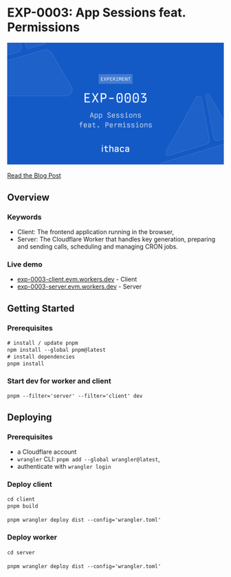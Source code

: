 # EXP-0003: App Sessions feat. Permissions

![Cover](./.github/cover.png)

[Read the Blog Post](https://www.ithaca.xyz/writings/exp-0003)

## Overview

### Keywords

- Client: The frontend application running in the browser,
- Server: The Cloudflare Worker that handles key generation, preparing and sending calls, scheduling and managing CRON jobs.

### Live demo

- <a href="https://exp-0003-client.evm.workers.dev" target="_blank">exp-0003-client.evm.workers.dev</a> - Client
- <a href="https://exp-0003-server.evm.workers.dev" target="_blank">exp-0003-server.evm.workers.dev</a> - Server

## Getting Started

### Prerequisites

```shell
# install / update pnpm
npm install --global pnpm@latest
# install dependencies 
pnpm install
```

### Start dev for worker and client

```shell
pnpm --filter='server' --filter='client' dev
```

## Deploying

### Prerequisites

- a Cloudflare account
- `wrangler` CLI: `pnpm add --global wrangler@latest`,
- authenticate with `wrangler login`

### Deploy client

```shell
cd client
pnpm build

pnpm wrangler deploy dist --config='wrangler.toml'
```

### Deploy worker

```shell
cd server

pnpm wrangler deploy dist --config='wrangler.toml'
```

